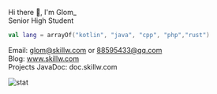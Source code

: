 Hi there 👋, I'm Glom_  
Senior High Student  

```kotlin
val lang = arrayOf("kotlin", "java", "cpp", "php","rust")
```

Email: glom@skillw.com  or  88595433@qq.com  
Blog: www.skillw.com  
Projects JavaDoc: doc.skillw.com  

![stat](https://github-readme-stats.vercel.app/api?username=glom-c&theme=dracula)  

<!-- Request ID=23032023/11487720 -->

